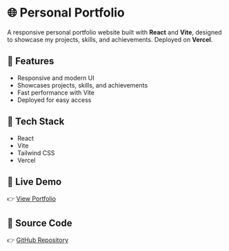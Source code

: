 # 🌐 Personal Portfolio

A responsive personal portfolio website built with **React** and **Vite**, designed to showcase my projects, skills, and achievements. Deployed on **Vercel**.

## 🚀 Features
- Responsive and modern UI  
- Showcases projects, skills, and achievements  
- Fast performance with Vite  
- Deployed for easy access  

## 🔧 Tech Stack
- React  
- Vite  
- Tailwind CSS  
- Vercel  

## 🔗 Live Demo
👉 [View Portfolio](https://my-portfolio-five-gilt-14.vercel.app/)

## 📂 Source Code
👉 [GitHub Repository](https://github.com/syedsufyansufi/MyPortfolio)
